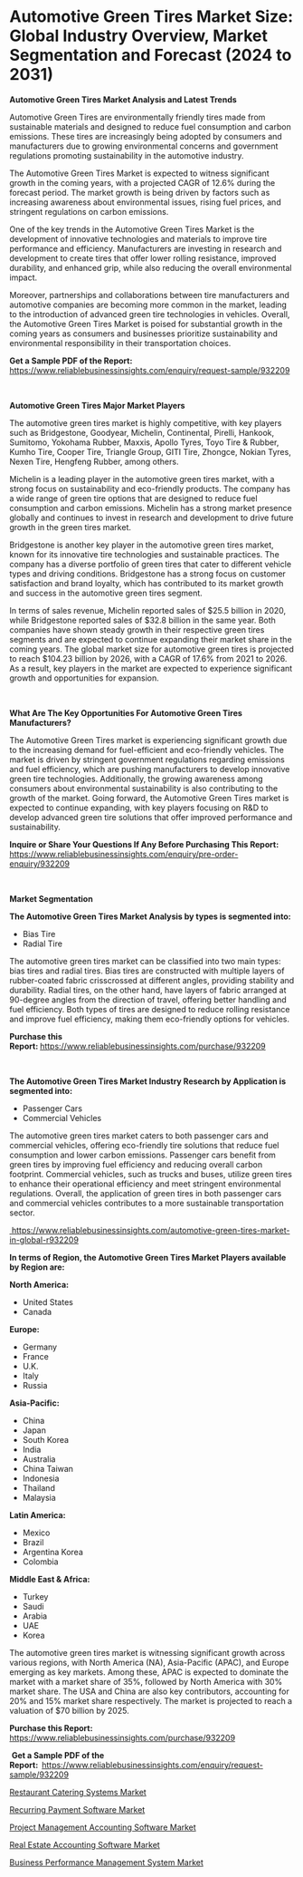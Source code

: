 <p><h1>Automotive Green Tires Market Size: Global Industry Overview, Market Segmentation and Forecast (2024 to 2031)</h1></p><p><strong>Automotive Green Tires Market Analysis and Latest Trends</strong></p>
<p><p>Automotive Green Tires are environmentally friendly tires made from sustainable materials and designed to reduce fuel consumption and carbon emissions. These tires are increasingly being adopted by consumers and manufacturers due to growing environmental concerns and government regulations promoting sustainability in the automotive industry.</p><p>The Automotive Green Tires Market is expected to witness significant growth in the coming years, with a projected CAGR of 12.6% during the forecast period. The market growth is being driven by factors such as increasing awareness about environmental issues, rising fuel prices, and stringent regulations on carbon emissions.</p><p>One of the key trends in the Automotive Green Tires Market is the development of innovative technologies and materials to improve tire performance and efficiency. Manufacturers are investing in research and development to create tires that offer lower rolling resistance, improved durability, and enhanced grip, while also reducing the overall environmental impact.</p><p>Moreover, partnerships and collaborations between tire manufacturers and automotive companies are becoming more common in the market, leading to the introduction of advanced green tire technologies in vehicles. Overall, the Automotive Green Tires Market is poised for substantial growth in the coming years as consumers and businesses prioritize sustainability and environmental responsibility in their transportation choices.</p></p>
<p><strong>Get a Sample PDF of the Report:&nbsp;</strong> <a href="https://www.reliablebusinessinsights.com/enquiry/request-sample/932209">https://www.reliablebusinessinsights.com/enquiry/request-sample/932209</a></p>
<p>&nbsp;</p>
<p><strong>Automotive Green Tires Major Market Players</strong></p>
<p><p>The automotive green tires market is highly competitive, with key players such as Bridgestone, Goodyear, Michelin, Continental, Pirelli, Hankook, Sumitomo, Yokohama Rubber, Maxxis, Apollo Tyres, Toyo Tire & Rubber, Kumho Tire, Cooper Tire, Triangle Group, GITI Tire, Zhongce, Nokian Tyres, Nexen Tire, Hengfeng Rubber, among others. </p><p>Michelin is a leading player in the automotive green tires market, with a strong focus on sustainability and eco-friendly products. The company has a wide range of green tire options that are designed to reduce fuel consumption and carbon emissions. Michelin has a strong market presence globally and continues to invest in research and development to drive future growth in the green tires market.</p><p>Bridgestone is another key player in the automotive green tires market, known for its innovative tire technologies and sustainable practices. The company has a diverse portfolio of green tires that cater to different vehicle types and driving conditions. Bridgestone has a strong focus on customer satisfaction and brand loyalty, which has contributed to its market growth and success in the automotive green tires segment.</p><p>In terms of sales revenue, Michelin reported sales of $25.5 billion in 2020, while Bridgestone reported sales of $32.8 billion in the same year. Both companies have shown steady growth in their respective green tires segments and are expected to continue expanding their market share in the coming years. The global market size for automotive green tires is projected to reach $104.23 billion by 2026, with a CAGR of 17.6% from 2021 to 2026. As a result, key players in the market are expected to experience significant growth and opportunities for expansion.</p></p>
<p>&nbsp;</p>
<p><strong>What Are The Key Opportunities For Automotive Green Tires Manufacturers?</strong></p>
<p><p>The Automotive Green Tires market is experiencing significant growth due to the increasing demand for fuel-efficient and eco-friendly vehicles. The market is driven by stringent government regulations regarding emissions and fuel efficiency, which are pushing manufacturers to develop innovative green tire technologies. Additionally, the growing awareness among consumers about environmental sustainability is also contributing to the growth of the market. Going forward, the Automotive Green Tires market is expected to continue expanding, with key players focusing on R&D to develop advanced green tire solutions that offer improved performance and sustainability.</p></p>
<p><strong>Inquire or Share Your Questions If Any Before Purchasing This Report:</strong> <a href="https://www.reliablebusinessinsights.com/enquiry/pre-order-enquiry/932209">https://www.reliablebusinessinsights.com/enquiry/pre-order-enquiry/932209</a></p>
<p>&nbsp;</p>
<p><strong>Market Segmentation</strong></p>
<p><strong>The Automotive Green Tires Market Analysis by types is segmented into:</strong></p>
<p><ul><li>Bias Tire</li><li>Radial Tire</li></ul></p>
<p><p>The automotive green tires market can be classified into two main types: bias tires and radial tires. Bias tires are constructed with multiple layers of rubber-coated fabric crisscrossed at different angles, providing stability and durability. Radial tires, on the other hand, have layers of fabric arranged at 90-degree angles from the direction of travel, offering better handling and fuel efficiency. Both types of tires are designed to reduce rolling resistance and improve fuel efficiency, making them eco-friendly options for vehicles.</p></p>
<p><strong>Purchase this Report:&nbsp;</strong><a href="https://www.reliablebusinessinsights.com/purchase/932209">https://www.reliablebusinessinsights.com/purchase/932209</a></p>
<p>&nbsp;</p>
<p><strong>The Automotive Green Tires Market Industry Research by Application is segmented into:</strong></p>
<p><ul><li>Passenger Cars</li><li>Commercial Vehicles</li></ul></p>
<p><p>The automotive green tires market caters to both passenger cars and commercial vehicles, offering eco-friendly tire solutions that reduce fuel consumption and lower carbon emissions. Passenger cars benefit from green tires by improving fuel efficiency and reducing overall carbon footprint. Commercial vehicles, such as trucks and buses, utilize green tires to enhance their operational efficiency and meet stringent environmental regulations. Overall, the application of green tires in both passenger cars and commercial vehicles contributes to a more sustainable transportation sector.</p></p>
<p><a href="https://www.reliablebusinessinsights.com/automotive-green-tires-market-in-global-r932209">&nbsp;https://www.reliablebusinessinsights.com/automotive-green-tires-market-in-global-r932209</a></p>
<p><strong>In terms of Region, the Automotive Green Tires Market Players available by Region are:</strong></p>
<p>
    <p> <strong> North America: </strong>
        <ul>
            <li>United States</li>
            <li>Canada</li>
        </ul>
        </p> 
    <p> <strong> Europe: </strong>
        <ul>
            <li>Germany</li>
            <li>France</li>
            <li>U.K.</li>
            <li>Italy</li>
            <li>Russia</li>
        </ul>
        </p> 
    <p> <strong> Asia-Pacific: </strong>
        <ul>
            <li>China</li>
            <li>Japan</li>
            <li>South Korea</li>
            <li>India</li>
            <li>Australia</li>
            <li>China Taiwan</li>
            <li>Indonesia</li>
            <li>Thailand</li>
            <li>Malaysia</li>
        </ul>
        </p> 
    <p> <strong> Latin America: </strong>
        <ul>
            <li>Mexico</li>
            <li>Brazil</li>
            <li>Argentina Korea</li>
            <li>Colombia</li>
        </ul>
        </p> 
    <p> <strong> Middle East & Africa: </strong>
        <ul>
            <li>Turkey</li>
            <li>Saudi</li>
            <li>Arabia</li>
            <li>UAE</li>
            <li>Korea</li>
        </ul>
    </p>
    </p>
<p><p>The automotive green tires market is witnessing significant growth across various regions, with North America (NA), Asia-Pacific (APAC), and Europe emerging as key markets. Among these, APAC is expected to dominate the market with a market share of 35%, followed by North America with 30% market share. The USA and China are also key contributors, accounting for 20% and 15% market share respectively. The market is projected to reach a valuation of $70 billion by 2025.</p></p>
<p><strong>Purchase this Report: </strong><a href="https://www.reliablebusinessinsights.com/purchase/932209">https://www.reliablebusinessinsights.com/purchase/932209</a></p>
<p>&nbsp;<strong>Get a Sample PDF of the Report:&nbsp;&nbsp;</strong><a href="https://www.reliablebusinessinsights.com/enquiry/request-sample/932209">https://www.reliablebusinessinsights.com/enquiry/request-sample/932209</a></p>
<p><strong></strong></p>
<p><p><a href="https://medium.com/@crystalwastonh89/restaurant-catering-systems-market-size-share-trends-analysis-report-by-product-296f276f86ef">Restaurant Catering Systems Market</a></p><p><a href="https://medium.com/@alanpeterson1911/recurring-payment-software-market-share-size-trends-industry-analysis-report-by-type-by-end-a27696148221">Recurring Payment Software Market</a></p><p><a href="https://medium.com/@alanpeterson1911/project-management-accounting-software-market-2024-2031-industry-insights-and-investment-7399a03ebb5b">Project Management Accounting Software Market</a></p><p><a href="https://medium.com/@alanpeterson1911/exploring-real-estate-accounting-software-market-dynamics-revenue-analysis-and-growth-projections-3892ceb52ade">Real Estate Accounting Software Market</a></p><p><a href="https://medium.com/@rachel.payne546456/business-performance-management-system-market-share-and-new-trends-analysis-by-its-type-13f9e7726c67">Business Performance Management System Market</a></p></p>